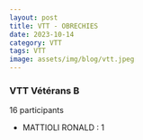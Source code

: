 ```yaml
---
layout: post
title: VTT - OBRECHIES
date: 2023-10-14
category: VTT
tags: VTT
image: assets/img/blog/vtt.jpeg
---
```


### VTT Vétérans B
16 participants
- MATTIOLI RONALD : 1
